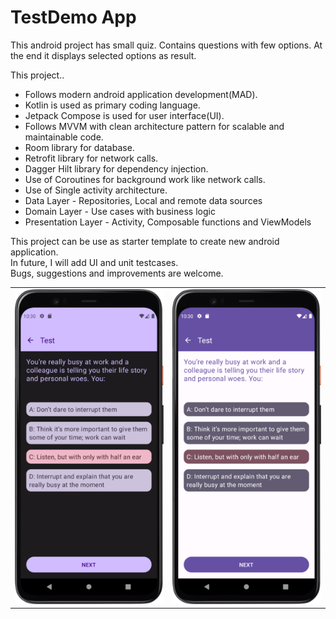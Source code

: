 TestDemo App
==================

This android project has small quiz. Contains questions with few options. At the end it displays selected options as result.
  
This project..
  
* Follows modern android application development(MAD).
* Kotlin is used as primary coding language.
* Jetpack Compose is used for user interface(UI).
* Follows MVVM with clean architecture pattern for scalable and maintainable code.
* Room library for database.
* Retrofit library for network calls.
* Dagger Hilt library for dependency injection.
* Use of Coroutines for background work like network calls.
* Use of Single activity architecture.
* Data Layer - Repositories, Local and remote data sources
* Domain Layer - Use cases with business logic
* Presentation Layer - Activity, Composable functions and ViewModels
  
This project can be use as starter template to create new android application.  
In future, I will add UI and unit testcases.  
Bugs, suggestions and improvements are welcome.

<table>
  <tr>
    <td> 
        <img src="screenshots/Screenshot_1.png">
    </td>
    <td>
        <img src="screenshots/Screenshot_2.png">
    </td>
  </tr>
</table>



